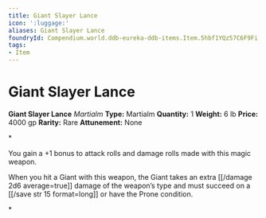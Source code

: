 ```yaml
---
title: Giant Slayer Lance
icon: ':luggage:'
aliases: Giant Slayer Lance
foundryId: Compendium.world.ddb-eureka-ddb-items.Item.5hbf1YQz57C6F9Fi
tags:
- Item
---
```


# Giant Slayer Lance

**Giant Slayer Lance**
_Martialm_
**Type:** Martialm
**Quantity:** 1
**Weight:** 6 lb
**Price:** 4000 gp
**Rarity:** Rare
**Attunement:** None

*<p>You gain a +1 bonus to attack rolls and damage rolls made with this magic weapon.

When you hit a Giant with this weapon, the Giant takes an extra  [[/damage 2d6 average=true]] damage of the weapon’s type and must succeed on a [[/save str 15 format=long]] or have the Prone condition.</p>*